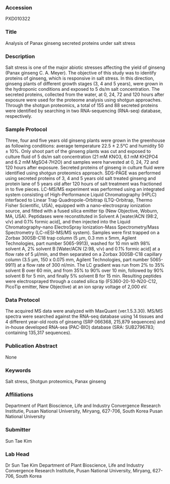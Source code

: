 ### Accession
PXD010322

### Title
Analysis of Panax ginseng secreted proteins under salt stress

### Description
Salt stress is one of the major abiotic stresses affecting the yield of ginseng (Panax ginseng C. A. Meyer). The objective of this study was to identify proteins of ginseng, which is responsive in salt stress. In this direction, ginseng plants of different growth stages (3, 4 and 5 years), were grown in the hydroponic conditions and exposed to 5 ds/m salt concentration. The secreted proteins, collected from the water, at 0, 24, 72 and 120 hours after exposure were used for the proteome analysis using shotgun approaches. Through the shotgun proteomics, a total of 155 and 88 secreted proteins were identified by searching in two RNA-sequencing (RNA-seq) database, respectively.

### Sample Protocol
Three, four and five years old ginseng plants were grown in the greenhouse as following conditions: average temperature 22.5 ± 2.5℃ and humidity 50 ± 10%. Only shoot part of the ginseng plants was cut and exposed to culture fluid of 5 ds/m salt concentration (21 mM KNO3, 6.1 mM KH2PO4 and 6.2 mM MgSO4·7H2O) and samples were harvested at 0, 24, 72 and 120 hours after exposure. Secreted proteins of ginseng in culture fluid were identified using shotgun proteomics approach. SDS-PAGE was performed using secreted proteins of 3, 4 and 5 years old salt treated ginseng and protein lane of 5 years old after 120 hours of salt treatment was fractioned in to five pieces. LC-MS/MS experiment was performed using an integrated system consisting of High-Performance Liquid Chromatography (HPLC) interfaced to Linear Trap Quadropole-Orbitrap (LTQ-Orbitrap, Thermo Fisher Scientific, USA), equipped with a nano-electrospray ionization source, and fitted with a fused silica emitter tip (New Objective, Woburn, MA, USA). Peptidases were reconstituted in Solvent A [water/ACN (98:2, v/v) and 0.1% formic acid], and then injected into the Liquid Chromatography-nano ElectroSpray Ionization-Mass Spectrometry/Mass Spectrometry (LC-nESI-MS/MS system). Samples were first trapped on a Zorbax 300SB-C18 trap column (5 μm, 0.3 mm x 5mm, Agilent Technologies, part number 5065-9913), washed for 10 min with 98% solvent A, 2% solvent B [Water/ACN (2:98, v/v) and 0.1% formic acid] at a flow rate of 5 μl/min, and then separated on a Zorbax 300SB-C18 capillary column (3.5 μm, 150 x 0.075 mm, Agilent Technologies, part number 5065-9911) at a flow rate of 300 nl/min. The LC gradient was run from 2% to 35% solvent B over 60 min, and from 35% to 90% over 10 min, followed by 90% solvent B for 5 min, and finally 5% solvent B for 15 min. Resulting peptides were electrosprayed through a coated silica tip (FS360-20-10-N20-C12, PicoTip emitter, New Objective) at an ion spray voltage of 2,000 eV.

### Data Protocol
The acquired MS data were analyzed with MaxQuant (ver.1.5.3.30). MS/MS spectra were searched against the RNA-seq database using 14 tissues and 4 different year-old roots of ginseng (SRP 066368, 215,879 sequences) and in-house developed RNA-sea (PAC-BIO) database (SRA: SUB2796783; containing 135,317 sequences).

### Publication Abstract
None

### Keywords
Salt stress, Shotgun proteomics, Panax ginseng

### Affiliations
Department of Plant Bioscience, Life and Industry Convergence Research Institutie, Pusan National University, Miryang, 627-706, South Korea
Pusan National University

### Submitter
Sun Tae Kim

### Lab Head
Dr Sun Tae Kim
Department of Plant Bioscience, Life and Industry Convergence Research Institutie, Pusan National University, Miryang, 627-706, South Korea


